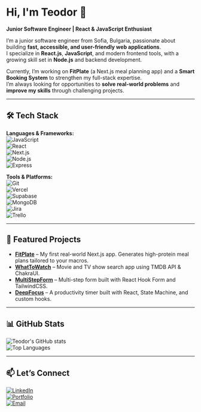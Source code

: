 # Hi, I'm Teodor 👋  
**Junior Software Engineer | React & JavaScript Enthusiast**  

I’m a junior software engineer from Sofia, Bulgaria, passionate about building **fast, accessible, and user-friendly web applications**.  
I specialize in **React.js**, **JavaScript**, and modern frontend tools, with a growing skill set in **Node.js** and backend development.  

Currently, I’m working on **FitPlate** (a Next.js meal planning app) and a **Smart Booking System** to strengthen my full-stack expertise.  
I’m always looking for opportunities to **solve real-world problems** and **improve my skills** through challenging projects.

---

## 🛠 Tech Stack

**Languages & Frameworks:**  
![JavaScript](https://img.shields.io/badge/JavaScript-ES6+-yellow)  
![React](https://img.shields.io/badge/React.js-61DAFB)  
![Next.js](https://img.shields.io/badge/Next.js-black)  
![Node.js](https://img.shields.io/badge/Node.js-339933)  
![Express](https://img.shields.io/badge/Express.js-000000)  

**Tools & Platforms:**  
![Git](https://img.shields.io/badge/Git-F05032)  
![Vercel](https://img.shields.io/badge/Vercel-000000)  
![Supabase](https://img.shields.io/badge/Supabase-3ECF8E)  
![MongoDB](https://img.shields.io/badge/MongoDB-47A248)  
![Jira](https://img.shields.io/badge/Jira-0052CC)  
![Trello](https://img.shields.io/badge/Trello-0052CC)

---

## 🚀 Featured Projects

- **[FitPlate](https://getfitplate.com)** – My first real-world Next.js app. Generates high-protein meal plans tailored to your macros.  
- **[WhatToWatch](https://what-to-watch-today.vercel.app/)** – Movie and TV show search app using TMDB API & ChakraUI.  
- **[MultiStepForm](https://multi-step-form-val.vercel.app/)** – Multi-step form built with React Hook Form and TailwindCSS.  
- **[DeepFocus](https://github.com/TeodorTodorovT/DeepFocus)** – A productivity timer built with React, State Machine, and custom hooks.

---

## 📊 GitHub Stats

![Teodor's GitHub stats](https://github-readme-stats.vercel.app/api?username=TeodorTodorovT&show_icons=true&theme=radical)  
![Top Languages](https://github-readme-stats.vercel.app/api/top-langs/?username=TeodorTodorovT&layout=compact&theme=radical)

---

## 📫 Let’s Connect
[![LinkedIn](https://img.shields.io/badge/LinkedIn-Teodor%20Todorov-blue?logo=linkedin)](https://www.linkedin.com/in/teodor-todorov-todorov/)  
[![Portfolio](https://img.shields.io/badge/Portfolio-Visit%20Site-orange)](https://teodor-todorov.vercel.app/)  
[![Email](https://img.shields.io/badge/Email-teodortodorov752%40gmail.com-red?logo=gmail)](mailto:teodortodorov752@gmail.com)
